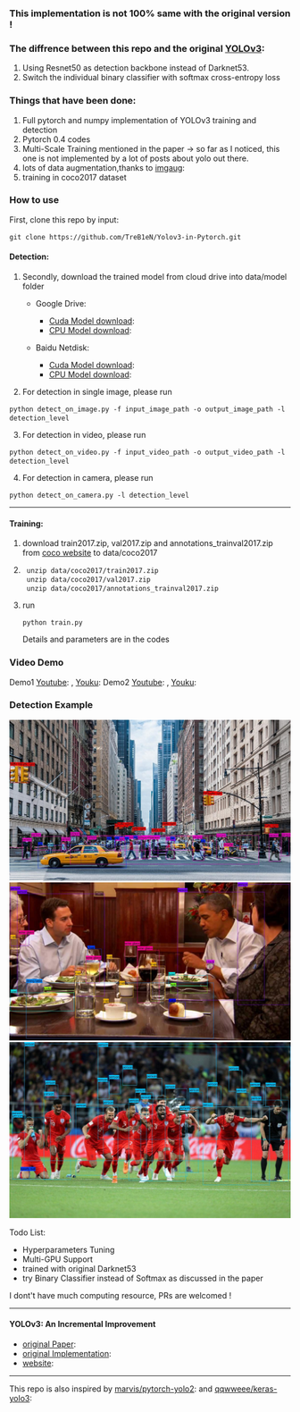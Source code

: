 
### This implementation  is not 100% same with the original version !

### The diffrence between this repo and the original [YOLOv3][paperlink]:
[paperlink]: https://pjreddie.com/media/files/papers/YOLOv3.pdf
1. Using Resnet50 as detection backbone instead of Darknet53.
2. Switch the individual binary classifier with softmax cross-entropy loss

### Things that have been done:
1. Full pytorch and numpy implementation of YOLOv3 training and detection
2. Pytorch 0.4 codes
2. Multi-Scale Training mentioned in the paper
-> so far as I noticed, this one is not implemented by a lot of posts about yolo out there.
5. lots of data augmentation,thanks to [imgaug][iaglink]:
3. training in coco2017 dataset


### How to use
First, clone this repo by input:
```
git clone https://github.com/TreB1eN/Yolov3-in-Pytorch.git
```
#### Detection:
1. Secondly, download the trained model from cloud drive into data/model folder

    - Google Drive:
        - [Cuda Model download][cuda model google link]:
        - [CPU Model download][cpu model google link]:

    - Baidu Netdisk:
        - [Cuda Model download][cuda model baidu link]:
        - [CPU Model download][cpu model baidu link]:

2. For detection in single image, please run
```
python detect_on_image.py -f input_image_path -o output_image_path -l detection_level
```
3. For detection in video, please run
```
python detect_on_video.py -f input_video_path -o output_video_path -l detection_level
```
4. For detection in camera, please run
```
python detect_on_camera.py -l detection_level
```
- - -
#### Training:
1. download train2017.zip, val2017.zip and annotations_trainval2017.zip from [coco website][coco_address] to data/coco2017
2. ```
    unzip data/coco2017/train2017.zip
    unzip data/coco2017/val2017.zip
    unzip data/coco2017/annotations_trainval2017.zip
    ```
3. run
    ```
    python train.py
    ```
    Details and parameters are in the codes

[cuda model google link]: https://drive.google.com/open?id=1QkuMZtryHMOqVY6bHylzNbWvsjOtEK5Q
[cpu model google link]: https://drive.google.com/open?id=1QEEWI3aN__EmiSrA0yBiHOS1NeJU3OhQ
[cuda model baidu link]: https://pan.baidu.com/s/17SJImLG7u_JtFy4QyXPfjA
[cpu model baidu link]: https://pan.baidu.com/s/14w2aJDGTCcLiKWFJv2i2eQ
[coco_address]: http://cocodataset.org/#download
[iaglink]: https://github.com/aleju/imgaug
[ytb_link1]:https://www.youtube.com/watch?v=JAUg3AAcvcU
[yk_link1]:https://v.youku.com/v_show/id_XMzcyNzMzMjU0OA
[ytb_link2]:https://www.youtube.com/watch?v=mkxW0tWA0pE
[yk_link2]:https://v.youku.com/v_show/id_XMzcyNzMzMzgyMA
[imple]: https://github.com/pjreddie/darknet
[paper]: https://arxiv.org/abs/1804.02767
[web]: https://pjreddie.com/darknet/yolo/?utm_source=next.36kr.com
[v2]: https://github.com/marvis/pytorch-yolo2
[keras]: https://github.com/qqwweee/keras-yolo3

### Video Demo
Demo1
[Youtube][ytb_link1]: , [Youku][yk_link1]:
Demo2
[Youtube][ytb_link2]: , [Youku][yk_link2]:

### Detection Example
![img](data/city_detected.jpg)
![img](data/dinner_detected.jpg)
![img](data/football_detected.jpg)

Todo List:
* Hyperparameters Tuning
* Multi-GPU Support
* trained with original Darknet53
* try Binary Classifier instead of Softmax as discussed in the paper

I dont't have much computing resource, PRs are welcomed !

---

#### YOLOv3: An Incremental Improvement
- [original Paper][paper]:
- [original Implementation][imple]:
- [website][web]:
* * *
This repo is also inspired by [marvis/pytorch-yolo2][v2]: and [qqwweee/keras-yolo3][keras]:


